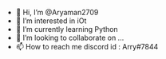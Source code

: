 - 👋 Hi, I’m @Aryaman2709
- 👀 I’m interested in iOt
- 🌱 I’m currently learning Python
- 💞️ I’m looking to collaborate on ...
- 📫 How to reach me discord id : Arry#7844

<!---
Aryaman2709/Aryaman2709 is a ✨ special ✨ repository because its `README.md` (this file) appears on your GitHub profile.
You can click the Preview link to take a look at your changes.
--->
